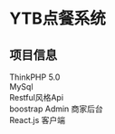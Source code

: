 YTB点餐系统
===============
## 项目信息
ThinkPHP 5.0<br>
MySql<br>
Restful风格Api<br>
boostrap Admin 商家后台<br>
React.js 客户端<br>
